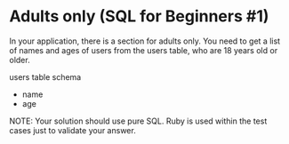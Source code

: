 # Adults only (SQL for Beginners #1)

In your application, there is a section for adults only. You need to get a list of names and ages of users from the users table, who are 18 years old or older.

users table schema

- name
- age

NOTE: Your solution should use pure SQL. Ruby is used within the test cases just to validate your answer.